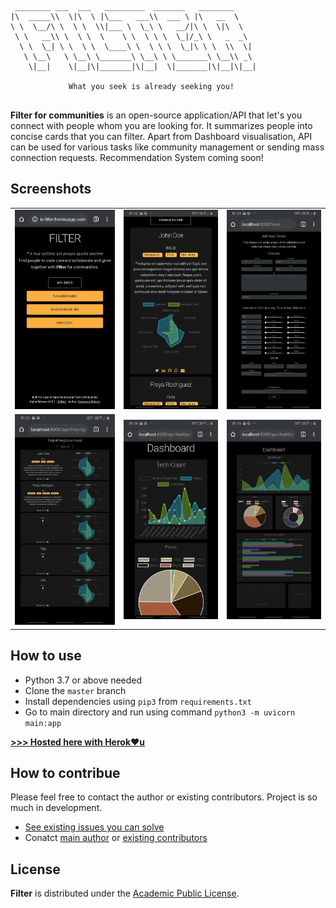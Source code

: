 ```
 ________ ___  ___   _________  _______   ________     
|\  _____\\  \|\  \ |\___   ___\\  ___ \ |\   __  \    
\ \  \__/\ \  \ \  \\|___ \  \_\ \   __/|\ \  \|\  \   
 \ \   __\\ \  \ \  \    \ \  \ \ \  \_|/_\ \   _  _\  
  \ \  \_| \ \  \ \  \____\ \  \ \ \  \_|\ \ \  \\  \| 
   \ \__\   \ \__\ \_______\ \__\ \ \_______\ \__\\ _\ 
    \|__|    \|__|\|_______|\|__|  \|_______|\|__|\|__|
                                                       
             What you seek is already seeking you!                             
                                                       
```

**Filter for communities** is an open-source application/API that let's you connect with
people whom you are looking for. It summarizes people into concise cards that you
can filter. Apart from Dashboard visualisation, API can be used for various tasks like community management or sending mass connection requests. Recommendation System coming soon! 

## Screenshots

|  |  |  |
| --- | --- | --- |
| ![0](static/first.jpg) | ![1](static/1.jpg) | ![2](static/2.jpg) | 
| ![3](static/3.jpg) | ![4](static/4.jpg) | ![last](static/last.jpg) | 


## How to use

- Python 3.7 or above needed
- Clone the `master` branch
- Install dependencies using `pip3` from `requirements.txt`
- Go to main directory and run using command `python3 -m uvicorn main:app`

[**>>> Hosted here with Herok❤️u**](https://vis-filter.herokuapp.com/)


## How to contribue

Please feel free to contact the author or existing contributors. 
Project is so much in development.

- [See existing issues you can solve](https://github.com/rakesh4real/FILTER/issues/7)
- Conatct [main author](https://rakesh4real.github.io/) or [existing contributors](github/contributors.txt)

## License

**Filter** is distributed under the [Academic Public License](LICENSE.txt).

